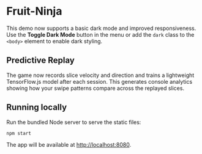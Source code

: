 # Fruit-Ninja

This demo now supports a basic dark mode and improved responsiveness.
Use the **Toggle Dark Mode** button in the menu or add the `dark` class to the
`<body>` element to enable dark styling.

## Predictive Replay

The game now records slice velocity and direction and trains a lightweight
TensorFlow.js model after each session. This generates console analytics
showing how your swipe patterns compare across the replayed slices.

## Running locally

Run the bundled Node server to serve the static files:

```bash
npm start
```

The app will be available at [http://localhost:8080](http://localhost:8080).
